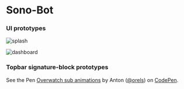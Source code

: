 # Sono-Bot

### UI prototypes

![splash](http://i.imgur.com/FWhlo1X.png)

![dashboard](http://i.imgur.com/k4CNqLQ.png)

### Topbar signature-block prototypes

<p data-height="265" data-theme-id="light" data-slug-hash="ZBwpaW" data-default-tab="css,result" data-user="orels" data-embed-version="2" class="codepen">See the Pen <a href="http://codepen.io/orels/pen/ZBwpaW/">Overwatch sub animations</a> by Anton (<a href="http://codepen.io/orels">@orels</a>) on <a href="http://codepen.io">CodePen</a>.</p>
<script async src="//assets.codepen.io/assets/embed/ei.js"></script>
